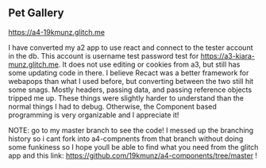 ## Pet Gallery

https://a4-19kmunz.glitch.me

I have converted my a2 app to use react and connect to the tester account in the db. This account is username test password test for https://a3-kiara-munz.glitch.me. It does not use editing or cookies from a3, but still has some updating code in there.
I believe Recact was a better framework for webapops than what I used before, but converting between the two still hit some snags. Mostly headers, passing data, and passing reference objects tripped me up. These things were slightly harder to understand than the normal things I had to debug. Otherwise, the Component based programming is very organizable and I appreciate it!

NOTE: go to my master branch to see the code! I messed up the branching history so i cant fork into a4-compnents from that branch without doing some funkiness so I hope youll be able to find what you need from the glitch app and this link: https://github.com/19kmunz/a4-components/tree/master !
